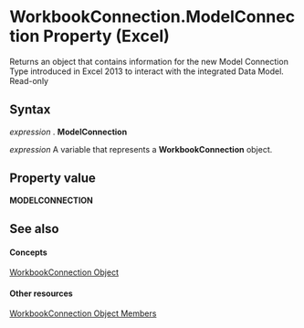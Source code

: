 
# WorkbookConnection.ModelConnection Property (Excel)

Returns an object that contains information for the new Model Connection Type introduced in Excel 2013 to interact with the integrated Data Model. Read-only


## Syntax

 _expression_ . **ModelConnection**

 _expression_ A variable that represents a **WorkbookConnection** object.


## Property value

 **MODELCONNECTION**


## See also


#### Concepts


[WorkbookConnection Object](5974dd57-7671-cd55-3f8f-6a76fa938317.md)
#### Other resources


[WorkbookConnection Object Members](1c692856-1ddb-1d7d-4463-143cba3dfbe8.md)
